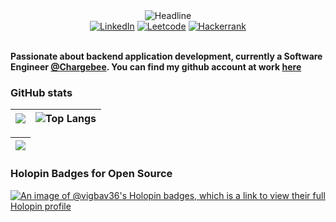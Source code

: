 <div align=center>
        <img src="https://readme-typing-svg.herokuapp.com?color=%236FDA44&size=32&center=true&vCenter=true&width=600&height=50&lines=Hi+there+I'm+Vignesh+%F0%9F%91%8B;Computer+Science+Student;Back-End+Engineer;Problem+Solver" alt="Headline" />
    </div>

<div align=center>
        <a href="https://www.linkedin.com/in/smvignesh"><img src="https://img.shields.io/badge/Linkedin-0077b5?style=flat&logo=linkedin" alt="LinkedIn" /></a>
        <a href="https://leetcode.com/vigbav36/"><img src="https://img.shields.io/badge/Leetcode-B92B27?style=flat&logo=leetcode" alt="Leetcode" /></a>
        <a href="https://www.hackerrank.com/profile/vignesh2010050"><img src="https://img.shields.io/badge/Hackerrank-0088cc?style=flat&logo=hackerrank" alt="Hackerrank" /></a>
</div>
<div align=left>
        <br>
        <p>
            <strong>
                Passionate about backend application development, currently a Software Engineer <a href="https://github.com/chargebee">@Chargebee</a>. You can find my github account at work <a href="https://github.com/cb-vigneshsm">here</a>
            </strong>
        </p>
</div>

### **GitHub stats**

| ![](https://github-readme-stats.vercel.app/api?username=vigbav36&show_icons=true_color=fff&theme=radical&hide_border=true&title_color=eb1f6a&custom_title=Contribution&nbsp;stats) |  ![Top Langs](https://github-readme-stats.vercel.app/api/top-langs/?username=vigbav36&layout=donut&theme=dark) |
| --- | --- |



| ![](https://github-profile-summary-cards.vercel.app/api/cards/profile-details?username=vigbav36&theme=monokai) |
| --- |

### **Holopin Badges for Open Source**

[![An image of @vigbav36's Holopin badges, which is a link to view their full Holopin profile](https://holopin.me/vigbav36)](https://holopin.io/@vigbav36)
